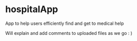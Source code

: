 # hospitalApp
App to help users efficiently find and get to medical help

Will explain and add comments to uploaded files as we go : )
